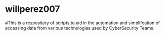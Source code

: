 # willperez007
#This is a respository of scripts to aid in the automation and simplifcation of accessing data from various technologies used by CyberSecurity Teams.
